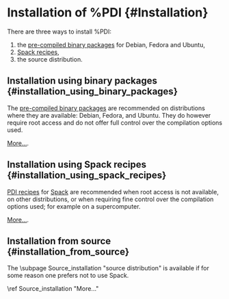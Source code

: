 # Installation of %PDI {#Installation}

There are three ways to install %PDI:
1. the [pre-compiled binary packages](https://github.com/pdidev/repo) for
   Debian, Fedora and Ubuntu,
2. [Spack recipes](https://github.com/pdidev/spack),
3. the source distribution.


## Installation using binary packages {#installation_using_binary_packages}

The [pre-compiled binary packages](https://github.com/pdidev/repo) are
recommended on distributions where they are available: Debian, Fedora, and
Ubuntu.
They do however require root access and do not offer full control over the
compilation options used.

[More...](https://github.com/pdidev/repo).


## Installation using Spack recipes {#installation_using_spack_recipes}

[PDI recipes](https://github.com/pdidev/spack) for [Spack](https://spack.io) are
recommended when root access is not available, on other distributions, or when
requiring fine control over the compilation options used; for example on a
supercomputer.

[More...](https://github.com/pdidev/spack).


## Installation from source {#installation_from_source}

The \subpage Source_installation "source distribution" is available if for some
reason one prefers not to use Spack.

\ref Source_installation "More..."
